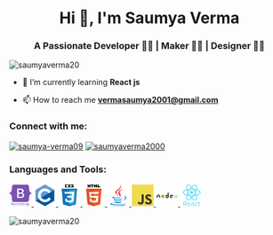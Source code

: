 <h1 align="center">Hi 👋, I'm Saumya Verma</h1>
<h3 align="center">A Passionate Developer 👨‍💻 | Maker 🤹‍♂️ | Designer 👨‍🎨</h3>


<p align="left"> <img src="https://komarev.com/ghpvc/?username=saumyaverma20&label=Profile%20views&color=0e75b6&style=flat" alt="saumyaverma20" /> </p>

- 🌱 I’m currently learning **React js**

- 📫 How to reach me **vermasaumya2001@gmail.com**

<h3 align="left">Connect with me:</h3>
<p align="left">
<a href="https://linkedin.com/in/saumya-verma09" target="blank"><img align="center" src="https://raw.githubusercontent.com/rahuldkjain/github-profile-readme-generator/master/src/images/icons/Social/linked-in-alt.svg" alt="saumya-verma09" height="30" width="40" /></a>
<a href="https://www.hackerrank.com/saumyaverma2000" target="blank"><img align="center" src="https://raw.githubusercontent.com/rahuldkjain/github-profile-readme-generator/master/src/images/icons/Social/hackerrank.svg" alt="saumyaverma2000" height="30" width="40" /></a>
</p>

<h3 align="left">Languages and Tools:</h3>
<p align="left"> <a href="https://getbootstrap.com" target="_blank"> <img src="https://raw.githubusercontent.com/devicons/devicon/master/icons/bootstrap/bootstrap-plain-wordmark.svg" alt="bootstrap" width="40" height="40"/> </a> <a href="https://www.cprogramming.com/" target="_blank"> <img src="https://raw.githubusercontent.com/devicons/devicon/master/icons/c/c-original.svg" alt="c" width="40" height="40"/> </a> <a href="https://www.w3schools.com/css/" target="_blank"> <img src="https://raw.githubusercontent.com/devicons/devicon/master/icons/css3/css3-original-wordmark.svg" alt="css3" width="40" height="40"/> </a> <a href="https://www.w3.org/html/" target="_blank"> <img src="https://raw.githubusercontent.com/devicons/devicon/master/icons/html5/html5-original-wordmark.svg" alt="html5" width="40" height="40"/> </a> <a href="https://www.java.com" target="_blank"> <img src="https://raw.githubusercontent.com/devicons/devicon/master/icons/java/java-original.svg" alt="java" width="40" height="40"/> </a> <a href="https://developer.mozilla.org/en-US/docs/Web/JavaScript" target="_blank"> <img src="https://raw.githubusercontent.com/devicons/devicon/master/icons/javascript/javascript-original.svg" alt="javascript" width="40" height="40"/> </a> <a href="https://nodejs.org" target="_blank"> <img src="https://raw.githubusercontent.com/devicons/devicon/master/icons/nodejs/nodejs-original-wordmark.svg" alt="nodejs" width="40" height="40"/> </a> <a href="https://reactjs.org/" target="_blank"> <img src="https://raw.githubusercontent.com/devicons/devicon/master/icons/react/react-original-wordmark.svg" alt="react" width="40" height="40"/> </a> </p>

<p><img align="center" src="https://github-readme-stats.vercel.app/api/top-langs?username=SaumyaVerma20&show_icons=true&locale=en&layout=compact" alt="saumyaverma20" /></p>

<p align="center"><img src="https://github-readme-stats.vercel.app/api?username=SaumyaVerma20&show_icons=true&theme=dracula&locale=en" alt="" width=400/>
<img src="https://github-readme-streak-stats.herokuapp.com/?user=SaumyaVerma20&theme=dark" alt="" width=400/></p>




